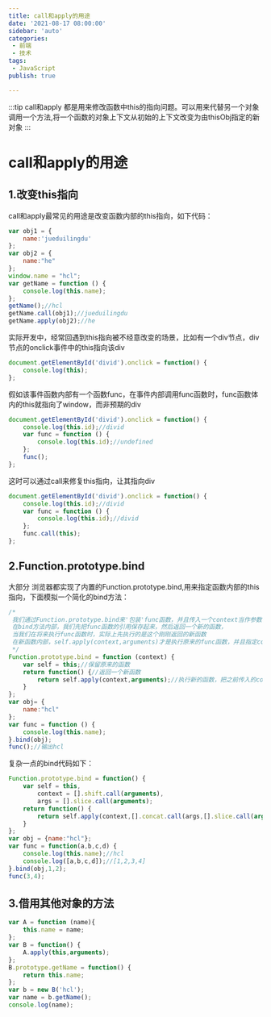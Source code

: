 ```yaml
---
title: call和apply的用途
date: '2021-08-17 08:00:00'
sidebar: 'auto'
categories:
 - 前端
 - 技术
tags:
 - JavaScript
publish: true

---
```

:::tip
call和apply 都是用来修改函数中this的指向问题。可以用来代替另一个对象调用一个方法,将一个函数的对象上下文从初始的上下文改变为由thisObj指定的新对象
:::

<!-- more -->

# call和apply的用途
## 1.改变this指向
call和apply最常见的用途是改变函数内部的this指向，如下代码：
```javascript
var obj1 = {
	name:'jueduilingdu'
};
var obj2 = {
	name:"he"
};
window.name = "hcl";
var getName = function () {
	console.log(this.name);
};
getName();//hcl
getName.call(obj1);//jueduilingdu
getName.apply(obj2);//he
```
实际开发中，经常回遇到this指向被不经意改变的场景，比如有一个div节点，div节点的onclick事件中的this指向该div
```javascript
document.getElementById('divid').onclick = function() {
	console.log(this);
};
```
假如该事件函数内部有一个函数func，在事件内部调用func函数时，func函数体内的this就指向了window，而非预期的div
```javascript
document.getElementById('divid').onclick = function() {
	console.log(this.id);//divid
	var func = function () {
		console.log(this.id);//undefined
	};
	func();
};
```
这时可以通过call来修复this指向，让其指向div
```javascript
document.getElementById('divid').onclick = function() {
	console.log(this.id);//divid
	var func = function () {
		console.log(this.id);//divid
	};
	func.call(this);
};
```
## 2.Function.prototype.bind
大部分 浏览器都实现了内置的Function.prototype.bind,用来指定函数内部的this指向，下面模拟一个简化的bind方法：
```javascript
/* 
 我们通过Function.prototype.bind来'包装'func函数，并且传入一个context当作参数，这个context对象就是我们要想修正的this对象；
 在bind方法内部，我们先把func函数的引用保存起来，然后返回一个新的函数，
 当我们在将来执行func函数时，实际上先执行的是这个刚刚返回的新函数
 在新函数内部，self.apply(context,arguments)才是执行原来的func函数，并且指定context对象为func函数体内的this；
 */
Function.prototype.bind = function (context) {
	var self = this;//保留原来的函数
	return function() {//返回一个新函数
		return self.apply(context,arguments);//执行新的函数，把之前传入的context当作新函数体的this
	}
};
var obj= {
	name:"hcl"
};
var func = function () {
	console.log(this.name);
}.bind(obj);
func();//输出hcl
```
复杂一点的bind代码如下：
```javascript
Function.prototype.bind = function() {
	var self = this,
		context = [].shift.call(arguments),
		args = [].slice.call(arguments);
	return function() {
		return self.apply(context,[].concat.call(args,[].slice.call(arguments)));
	}
};
var obj = {name:"hcl"};
var func = function(a,b,c,d) {
	console.log(this.name);//hcl
	console.log([a,b,c,d]);//[1,2,3,4]
}.bind(obj,1,2);
func(3,4);
```
## 3.借用其他对象的方法

```javascript
var A = function (name){
	this.name = name;
};
var B = function() {
	A.apply(this,arguments);
};
B.prototype.getName = function() {
	return this.name;
};
var b = new B('hcl');
var name = b.getName();
console.log(name);
```